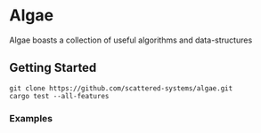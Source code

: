 # Algae

Algae boasts a collection of useful algorithms and data-structures

## Getting Started

    git clone https://github.com/scattered-systems/algae.git
    cargo test --all-features

### Examples